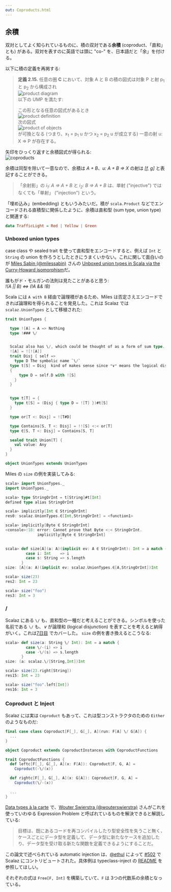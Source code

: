 ```yaml
---
out: Coproducts.html
---
```


  [@milessabin]: https://twitter.com/milessabin
  [scala-union-types]: http://www.chuusai.com/2011/06/09/scala-union-types-curry-howard/
  [Either]: Either.html
  [alacarte]: http://www.staff.science.uu.nl/~swier004/Publications/DataTypesALaCarte.pdf
  [@wouterswierstra]: https://twitter.com/wouterswierstra
  [502]: https://github.com/scalaz/scalaz/pull/502
  [@ethul]: https://github.com/ethul
  [inject]: https://github.com/ethul/typeclass-inject/blob/3ad6070259ffcc9108a490a12281ce3a976d11c6/README.md

## 余積

双対としてよく知られているものに、積の双対である**余積** (coproduct、「直和」とも) がある。双対を表すのに英語では頭に "co-" を、日本語だと「余」を付ける。

以下に積の定義を再掲する:

> **定義 2.15.** 任意の圏 **C** において、対象 A と B の積の図式は対象 P と射 p<sub>1</sub> と p<sub>2</sub> から構成され<br>
> ![product diagram](../files/day20-g-product-diagram.png)<br>
> 以下の UMP を満たす:
>
> この形となる任意の図式があるとき<br>
> ![product definition](../files/day20-h-product-definition.png)<br>
> 次の図式<br>
> ![product of objects](../files/day20-d-product-of-objects.png)<br>
> が可換となる (つまり、x<sub>1</sub> = p<sub>1</sub> u かつ x<sub>2</sub> = p<sub>2</sub> u が成立する) 一意の射 u: X => P が存在する。

矢印をひっくり返すと余積図式が得られる:<br>
![coproducts](../files/day21-a-coproducts.png)

余積は同型を除いて一意なので、余積は *A + B*、*u: A + B => X* の射は *[f, g]* と表記することができる。

> 「余射影」の *i<sub>1</sub>: A => A + B* と *i<sub>2</sub>: B => A + B* は、単射 ("injective") ではなくても「単射」 ("injection") という。

「埋め込み」(embedding) ともいうみたいだ。積が `scala.Product` などでエンコードされる直積型に関係したように、余積は直和型 (sum type, union type) と関連する:

```haskell
data TrafficLight = Red | Yellow | Green
```

### Unboxed union types

case class や sealed trait を使って直和型をエンコードすると、例えば `Int` と `String` の union を作ろうとしたときにうまくいかない。これに関して面白いのが [Miles Sabin (@milessabin)][@milessabin] さんの [Unboxed union types in Scala via the Curry-Howard isomorphism][scala-union-types]だ。

誰もがド・モルガンの法則は見たことがあると思う:<br>
*!(A || B) <=> (!A && !B)*<br>

Scala には `A with B` 経由で論理積があるため、Miles は否定さえエンコードできれば論理和を得られることを発見した。これは Scalaz では `scalaz.UnionTypes` として移植された:

```scala
trait UnionTypes {

  type ![A] = A => Nothing
  type !### \/


  Scalaz also has \/, which could be thought of as a form of sum type.
  ![A] = ![![A]]
  trait Disj { self =>
    type D The symbolic name `\/`
  type t[S] = Disj  kind of makes sense since *∨* means the logical disjunction.
  {
      type D = self.D with ![S]
    }
  }


  type t[T] = {
    type t[S] = (Disj { type D = ![T] })#t[S]
  }

  type or[T <: Disj] = ![T#D]

  type Contains[S, T <: Disj] = !![S] <:< or[T]
  type ∈[S, T <: Disj] = Contains[S, T]

  sealed trait Union[T] {
    val value: Any
  }
}

object UnionTypes extends UnionTypes
```

Miles の `size` の例を実装してみる:

```scala
scala> import UnionTypes._
import UnionTypes._

scala> type StringOrInt = t[String]#t[Int]
defined type alias StringOrInt

scala> implicitly[Int ∈ StringOrInt]
res0: scalaz.UnionTypes.∈[Int,StringOrInt] = <function1>

scala> implicitly[Byte ∈ StringOrInt]
<console>:18: error: Cannot prove that Byte <:< StringOrInt.
              implicitly[Byte ∈ StringOrInt]
                        ^

scala> def size[A](a: A)(implicit ev: A ∈ StringOrInt): Int = a match {
         case i: Int    => i
         case s: String => s.length  
       }
size: [A](a: A)(implicit ev: scalaz.UnionTypes.∈[A,StringOrInt])Int

scala> size(23)
res2: Int = 23

scala> size("foo")
res3: Int = 3
```

### \/

Scalaz にある `\/` も、直和型の一種だと考えることができる。シンボルを使った名前である `\/` も、*∨* が論理和 (logical disjunction) を表すことを考えると納得がいく。これは[7日目][Either] でカバーした。 `size` の例を書き換えるとこうなる:

```scala
scala> def size(a: String \/ Int): Int = a match {
         case \/-(i) => i
         case -\/(s) => s.length  
       }
size: (a: scalaz.\/[String,Int])Int

scala> size(23.right[String])
res15: Int = 23

scala> size("foo".left[Int])
res16: Int = 3
```

### Coproduct と Inject

Scalaz には実は `Coproduct` もあって、これは型コンストラクタのための `Either` のようなものだ:

```scala
final case class Coproduct[F[_], G[_], A](run: F[A] \/ G[A]) {
  ...
}

object Coproduct extends CoproductInstances with CoproductFunctions

trait CoproductFunctions {
  def leftc[F[_], G[_], A](x: F[A]): Coproduct[F, G, A] =
    Coproduct(-\/(x))

  def rightc[F[_], G[_], A](x: G[A]): Coproduct[F, G, A] =
    Coproduct(\/-(x))

  ...
}
```

[Data types à la carte][alacarte] で、[Wouter Swierstra (@wouterswierstra)][@wouterswierstra] さんがこれを使っていわゆる Expression Problem と呼ばれているものを解決できると解説している:

> 目標は、既にあるコードを再コンパイルしたり型安全性を失うこと無く、ケースごとにデータ型を定義して、データ型に新たなケースを追加したり、データ型を受け取る新たな関数を定義できるようにすることだ。

この論文で述べられている automatic injection は、[@ethul][@ethul] によって [#502][502] で Scalaz にコントリビュートされた。具体例は typeclass-inject の [README][inject] を参照してほしい。

それぞれの式は `Free[F, Int]` を構築していて、`F` は 3つの代数系の余積となっている。

